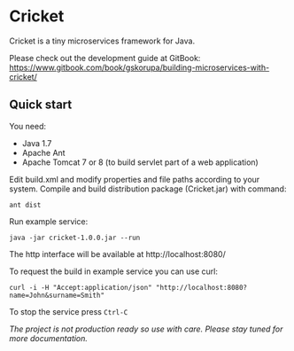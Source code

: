 # Cricket
Cricket is a tiny microservices framework for Java.

Please check out the development guide at GitBook: 
https://www.gitbook.com/book/gskorupa/building-microservices-with-cricket/

## Quick start

You need:
* Java 1.7
* Apache Ant
* Apache Tomcat 7 or 8 (to build servlet part of a web application)

Edit build.xml and modify properties and file paths according to your system.
Compile and build distribution package (Cricket.jar) with command:

`ant dist`

Run example service:

`java -jar cricket-1.0.0.jar --run`

The http interface will be available at http://localhost:8080/

To request the build in example service you can use curl:

`curl -i -H "Accept:application/json" "http://localhost:8080?name=John&surname=Smith"`

To stop the service press `Ctrl-C`

*The project is not production ready so use with care. Please stay tuned for more documentation.*
